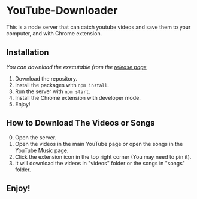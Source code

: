 # YouTube-Downloader

This is a node server that can catch youtube videos and save them to your computer, and with Chrome extension.

## Installation

_You can download the executable from the [release page](https://github.com/000hen/YouTube-Downloader/releases/latest)_

 1. Download the repository.
 2. Install the packages with `npm install`.
 3. Run the server with `npm start`.
 4. Install the Chrome extension with developer mode.
 5. Enjoy!

## How to Download The Videos or Songs

 0. Open the server.
 1. Open the videos in the main YouTube page or open the songs in the YouTube Music page.
 2. Click the extension icon in the top right corner (You may need to pin it).
 3. It will download the videos in "videos" folder or the songs in "songs" folder.

## Enjoy!